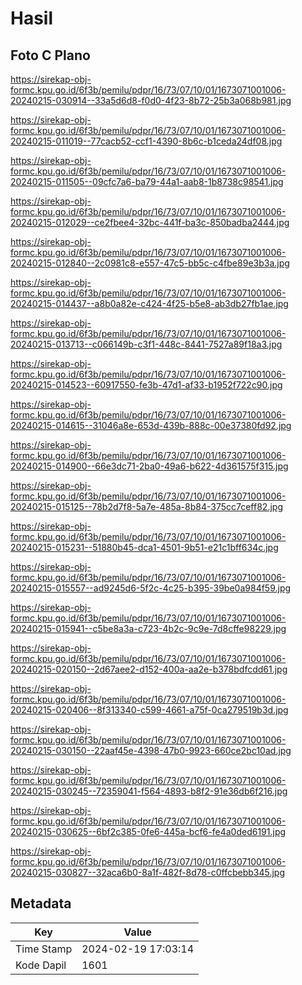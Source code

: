 # Hasil

## Foto C Plano

https://sirekap-obj-formc.kpu.go.id/6f3b/pemilu/pdpr/16/73/07/10/01/1673071001006-20240215-030914--33a5d6d8-f0d0-4f23-8b72-25b3a068b981.jpg

https://sirekap-obj-formc.kpu.go.id/6f3b/pemilu/pdpr/16/73/07/10/01/1673071001006-20240215-011019--77cacb52-ccf1-4390-8b6c-b1ceda24df08.jpg

https://sirekap-obj-formc.kpu.go.id/6f3b/pemilu/pdpr/16/73/07/10/01/1673071001006-20240215-011505--09cfc7a6-ba79-44a1-aab8-1b8738c98541.jpg

https://sirekap-obj-formc.kpu.go.id/6f3b/pemilu/pdpr/16/73/07/10/01/1673071001006-20240215-012029--ce2fbee4-32bc-441f-ba3c-850badba2444.jpg

https://sirekap-obj-formc.kpu.go.id/6f3b/pemilu/pdpr/16/73/07/10/01/1673071001006-20240215-012840--2c0981c8-e557-47c5-bb5c-c4fbe89e3b3a.jpg

https://sirekap-obj-formc.kpu.go.id/6f3b/pemilu/pdpr/16/73/07/10/01/1673071001006-20240215-014437--a8b0a82e-c424-4f25-b5e8-ab3db27fb1ae.jpg

https://sirekap-obj-formc.kpu.go.id/6f3b/pemilu/pdpr/16/73/07/10/01/1673071001006-20240215-013713--c066149b-c3f1-448c-8441-7527a89f18a3.jpg

https://sirekap-obj-formc.kpu.go.id/6f3b/pemilu/pdpr/16/73/07/10/01/1673071001006-20240215-014523--60917550-fe3b-47d1-af33-b1952f722c90.jpg

https://sirekap-obj-formc.kpu.go.id/6f3b/pemilu/pdpr/16/73/07/10/01/1673071001006-20240215-014615--31046a8e-653d-439b-888c-00e37380fd92.jpg

https://sirekap-obj-formc.kpu.go.id/6f3b/pemilu/pdpr/16/73/07/10/01/1673071001006-20240215-014900--66e3dc71-2ba0-49a6-b622-4d361575f315.jpg

https://sirekap-obj-formc.kpu.go.id/6f3b/pemilu/pdpr/16/73/07/10/01/1673071001006-20240215-015125--78b2d7f8-5a7e-485a-8b84-375cc7ceff82.jpg

https://sirekap-obj-formc.kpu.go.id/6f3b/pemilu/pdpr/16/73/07/10/01/1673071001006-20240215-015231--51880b45-dca1-4501-9b51-e21c1bff634c.jpg

https://sirekap-obj-formc.kpu.go.id/6f3b/pemilu/pdpr/16/73/07/10/01/1673071001006-20240215-015557--ad9245d6-5f2c-4c25-b395-39be0a984f59.jpg

https://sirekap-obj-formc.kpu.go.id/6f3b/pemilu/pdpr/16/73/07/10/01/1673071001006-20240215-015941--c5be8a3a-c723-4b2c-9c9e-7d8cffe98229.jpg

https://sirekap-obj-formc.kpu.go.id/6f3b/pemilu/pdpr/16/73/07/10/01/1673071001006-20240215-020150--2d67aee2-d152-400a-aa2e-b378bdfcdd61.jpg

https://sirekap-obj-formc.kpu.go.id/6f3b/pemilu/pdpr/16/73/07/10/01/1673071001006-20240215-020406--8f313340-c599-4661-a75f-0ca279519b3d.jpg

https://sirekap-obj-formc.kpu.go.id/6f3b/pemilu/pdpr/16/73/07/10/01/1673071001006-20240215-030150--22aaf45e-4398-47b0-9923-660ce2bc10ad.jpg

https://sirekap-obj-formc.kpu.go.id/6f3b/pemilu/pdpr/16/73/07/10/01/1673071001006-20240215-030245--72359041-f564-4893-b8f2-91e36db6f216.jpg

https://sirekap-obj-formc.kpu.go.id/6f3b/pemilu/pdpr/16/73/07/10/01/1673071001006-20240215-030625--6bf2c385-0fe6-445a-bcf6-fe4a0ded6191.jpg

https://sirekap-obj-formc.kpu.go.id/6f3b/pemilu/pdpr/16/73/07/10/01/1673071001006-20240215-030827--32aca6b0-8a1f-482f-8d78-c0ffcbebb345.jpg


## Metadata

| Key        | Value               |
| ---------- | ------------------- |
| Time Stamp | 2024-02-19 17:03:14 |
| Kode Dapil | 1601                |



